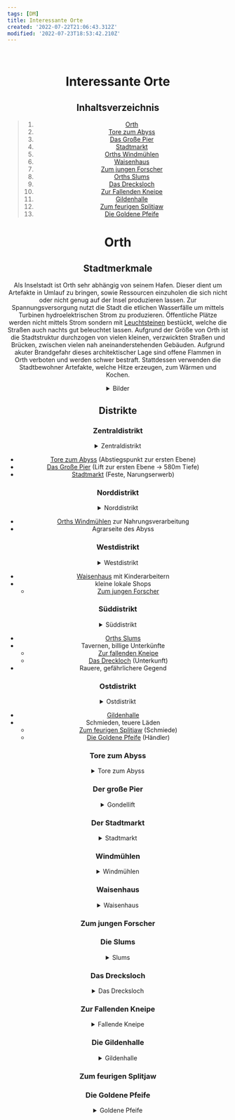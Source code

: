 ```yaml
---
tags: [DM]
title: Interessante Orte
created: '2022-07-22T21:06:43.312Z'
modified: '2022-07-23T18:53:42.210Z'
---
```


<div class="meta_for_parser tablespecs" style="visibility:hidden">Interessante Orte</div>
<div class="myWrapper" markdown="1" align="center">

# Interessante Orte

## Inhaltsverzeichnis
>
> 1. [Orth](#13)
>   1. [Tore zum Abyss](#3)
>   2. [Das Große Pier](#4)
>   3. [Stadtmarkt](#5)
>   4. [Orths Windmühlen](#6)
>   5. [Waisenhaus](7)
>   6. [Zum jungen Forscher](#8)
>   7. [Orths Slums](#9)
>   8. [Das Drecksloch](#1)
>   9. [Zur Fallenden Kneipe](#2)
>   10. [Gildenhalle](#10)
>   11. [Zum feurigen Splitjaw](#11)
>   12. [Die Goldene Pfeife](#12)

# <a name="13"></a> Orth

## Stadtmerkmale

Als Inselstadt ist Orth sehr abhängig von seinem Hafen. Dieser dient um Artefakte in Umlauf zu bringen, sowie Ressourcen einzuholen die sich nicht oder nicht genug auf der Insel produzieren lassen.
Zur Spannungsversorgung nutzt die Stadt die etlichen Wasserfälle um mittels Turbinen hydroelektrischen Strom zu produzieren.
Öffentliche Plätze werden nicht mittels Strom sondern mit [Leuchtsteinen](Artefakte) bestückt, welche die Straßen auch nachts gut beleuchtet lassen.
Aufgrund der Größe von Orth ist die Stadtstruktur durchzogen von vielen kleinen, verzwickten Straßen und Brücken, zwischen vielen nah aneinanderstehenden Gebäuden.
Aufgrund akuter Brandgefahr dieses architektischer Lage sind offene Flammen in Orth verboten und werden schwer bestraft.
Stattdessen verwenden die Stadtbewohner Artefakte, welche Hitze erzeugen, zum Wärmen und Kochen.

<details closed>
  <summary>Bilder</summary>

  <img src="https://cdn.discordapp.com/attachments/1000054154070327356/1000054455762440202/orth3.webp" alt="brücke">

  <img src="https://cdn.discordapp.com/attachments/1000054154070327356/1000054456211210330/orth4.webp" alt="wasserfall">

  <img src="https://cdn.discordapp.com/attachments/1000054154070327356/1000054456618065940/orth5.webp" alt="treppe">

  <img src="https://cdn.discordapp.com/attachments/1000054154070327356/1000054456953618553/orth6.webp" alt="kleiner platz">

  <img src="https://cdn.discordapp.com/attachments/1000054154070327356/1000054477568622712/orth7.webp" alt="dachlandschaft">

  <img src="https://cdn.discordapp.com/attachments/1000054154070327356/1000054477895766046/orth8.webp" alt="blick auf die Stadt">
</details>

## Distrikte

### Zentraldistrikt

<details closed>
  <summary>Zentraldistrikt</summary>
  <img src="https://cdn.discordapp.com/attachments/1000054154070327356/1000054478206148761/orth9.webp" alt="Zentraldistrikt">
</details>

  - [Tore zum Abyss](#3) (Abstiegspunkt zur ersten Ebene)
  - [Das Große Pier](#4) (Lift zur ersten Ebene -> 580m Tiefe)
  - [Stadtmarkt](#5) (Feste, Narungserwerb)

### Norddistrikt

<details closed>
  <summary>Norddistrikt</summary>
  <img src="https://cdn.discordapp.com/attachments/1000054154070327356/1000054478784958524/orth11.webp" alt="Norddistrikt">
</details>

  - [Orths Windmühlen](#6) zur Nahrungsverarbeitung
  - Agrarseite des Abyss

### Westdistrikt

<details closed>
  <summary>Westdistrikt</summary>
  <img src="https://cdn.discordapp.com/attachments/1000054154070327356/1000054455200383087/orth1.webp" alt="Westdistrikt">
</details>

  - [Waisenhaus](7) mit Kinderarbeitern
  - kleine lokale Shops
    - [Zum jungen Forscher](#8) 

### Süddistrikt

<details closed>
  <summary>Süddistrikt</summary>
  <img src="https://cdn.discordapp.com/attachments/1000054154070327356/1000054528831402004/orth-slum2.webp" alt="Süddistrikt">
</details>

  - [Orths Slums](#9)
  - Tavernen, billige Unterkünfte
    - [Zur fallenden Kneipe](#2) 
    - [Das Dreckloch](#1) (Unterkunft)
  - Rauere, gefährlichere Gegend

### Ostdistrikt

<details closed>
  <summary>Ostdistrikt</summary>
  <img src="https://cdn.discordapp.com/attachments/1000054154070327356/1000054479078564011/orth12.webp" alt="Ostdistrikt">
</details>

  - [Gildenhalle](#10)
  - Schmieden, teuere Läden
    - [Zum feurigen Splitjaw](#11) (Schmiede)
    - [Die Goldene Pfeife](#12) (Händler)


### <a name="3"></a> Tore zum Abyss

<details closed>
  <summary>Tore zum Abyss</summary>
  <img src="https://cdn.discordapp.com/attachments/1000054154070327356/1000054480022282341/orth-gate.webp" alt="Tore zum Abyss">
</details>

### <a name="4"></a> Der große Pier

<details closed>
  <summary>Gondellift</summary>
  <img src="https://cdn.discordapp.com/attachments/1000054154070327356/1000054499911667742/orth-lift.webp" alt="Gondellift">
</details>

### <a name="5"></a> Der Stadtmarkt

<details closed>
  <summary>Stadtmarkt</summary>
  <img src="https://cdn.discordapp.com/attachments/1000054154070327356/1000054500817641502/orth-market.webp" alt="Stadtmarkt">
</details>

### <a name="6"></a> Windmühlen

<details closed>
  <summary>Windmühlen</summary>
  <img src="https://cdn.discordapp.com/attachments/1000054154070327356/1000054549656125480/orth-windmill.webp" alt="Windmühlen">
</details>

### <a name="7"></a> Waisenhaus

<details closed>
  <summary>Waisenhaus</summary>
  <img src="https://cdn.discordapp.com/attachments/1000054154070327356/1000054501903966258/orth-orphan3.webp" alt="Waisenhaus">
</details>

### <a name="8"></a> Zum jungen Forscher

### <a name="9"></a> Die Slums

<details closed>
  <summary>Slums</summary>
  <img src="https://cdn.discordapp.com/attachments/1000054154070327356/1000054547806429205/orth-slum4.webp" alt="Slums">
</details>

### <a name="1"></a> Das Drecksloch

<details closed>
  <summary>Das Drecksloch</summary>
  <img src="https://cdn.discordapp.com/attachments/1000054154070327356/1000054521378119800/orth-orphan6.webp" alt="Das Drecksloch">
</details>

### <a name="2"></a> Zur Fallenden Kneipe

<details closed>
  <summary>Fallende Kneipe</summary>
  <img src="https://cdn.discordapp.com/attachments/1000054154070327356/1000054523466887218/orth-pub.webp" alt="Fallende Kneipe">
</details>

### <a name="10"></a> Die Gildenhalle

<details closed>
  <summary>Gildenhalle</summary>
  <img src="https://cdn.discordapp.com/attachments/1000054154070327356/1000054499131523082/orth-guild.webp" alt="Gildenhalle">
</details>

### <a name="11"></a> Zum feurigen Splitjaw

### <a name="12"></a> Die Goldene Pfeife

<details closed>
  <summary>Goldene Pfeife</summary>
  <img src="https://cdn.discordapp.com/attachments/1000054154070327356/1000054524767117342/orth-shop2.webp" alt="Goldene Pfeife">
</details>




</div>

